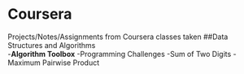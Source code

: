 # Coursera
Projects/Notes/Assignments from Coursera classes taken
##Data Structures and Algorithms<br/>
-**Algorithm Toolbox**
  -Programming Challenges
    -Sum of Two Digits
    -Maximum Pairwise Product
